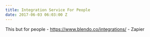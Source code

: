 ```yaml
---
title: Integration Service For People
date: 2017-06-03 06:03:00 Z
---
```


This but for people - https://www.blendo.co/integrations/ - Zapier